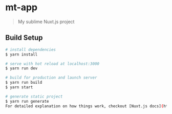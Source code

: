 # mt-app

> My sublime Nuxt.js project

## Build Setup

``` bash
# install dependencies
$ yarn install

# serve with hot reload at localhost:3000
$ yarn run dev

# build for production and launch server
$ yarn run build
$ yarn start

# generate static project
$ yarn run generate   
For detailed explanation on how things work, checkout [Nuxt.js docs](https://nuxtjs.org).
